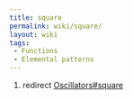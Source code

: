 ```yaml
---
title: square
permalink: wiki/square/
layout: wiki
tags:
 - Functions
 - Elemental patterns
---
```


1.  redirect [Oscillators\#square](/wiki/Oscillators#square "wikilink")
